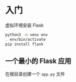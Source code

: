 # 入门


虚拟环境安装 Flask

```sh
python3 -m venv env
. env/bin/activate
pip install flask
```


## 一个最小的 Flask 应用

在根目录创建一个 `app.py` 文件

